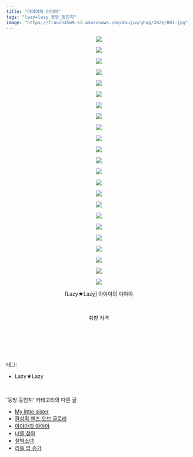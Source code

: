 ```yaml
---
title: "아야야의 야야야"
tags: "lazy★lazy 동방_동인지"
image: "https://franch4569.s3.amazonaws.com/doujin/ghap/2826/001.jpg"
---
```

<div class="article">
<p style="text-align: center; clear: none; float: none;"><img src="{{ site.imgserver2 }}/ghap/2826/001.jpg"/></p>
<p style="text-align: center; clear: none; float: none;"><img src="{{ site.imgserver2 }}/ghap/2826/002.jpg"/></p>
<p style="text-align: center; clear: none; float: none;"><img src="{{ site.imgserver2 }}/ghap/2826/003.jpg"/></p>
<p style="text-align: center; clear: none; float: none;"><img src="{{ site.imgserver2 }}/ghap/2826/004.jpg"/></p>
<p style="text-align: center; clear: none; float: none;"><img src="{{ site.imgserver2 }}/ghap/2826/005.jpg"/></p>
<p style="text-align: center; clear: none; float: none;"><img src="{{ site.imgserver2 }}/ghap/2826/006.jpg"/></p>
<p style="text-align: center; clear: none; float: none;"><img src="{{ site.imgserver2 }}/ghap/2826/007.jpg"/></p>
<p style="text-align: center; clear: none; float: none;"><img src="{{ site.imgserver2 }}/ghap/2826/008.jpg"/></p>
<p style="text-align: center; clear: none; float: none;"><img src="{{ site.imgserver2 }}/ghap/2826/009.jpg"/></p>
<p style="text-align: center; clear: none; float: none;"><img src="{{ site.imgserver2 }}/ghap/2826/010.jpg"/></p>
<p style="text-align: center; clear: none; float: none;"><img src="{{ site.imgserver2 }}/ghap/2826/011.jpg"/></p>
<p style="text-align: center; clear: none; float: none;"><img src="{{ site.imgserver2 }}/ghap/2826/012.jpg"/></p>
<p style="text-align: center; clear: none; float: none;"><img src="{{ site.imgserver2 }}/ghap/2826/013.jpg"/></p>
<p style="text-align: center; clear: none; float: none;"><img src="{{ site.imgserver2 }}/ghap/2826/014.jpg"/></p>
<p style="text-align: center; clear: none; float: none;"><img src="{{ site.imgserver2 }}/ghap/2826/015.jpg"/></p>
<p style="text-align: center; clear: none; float: none;"><img src="{{ site.imgserver2 }}/ghap/2826/016.jpg"/></p>
<p style="text-align: center; clear: none; float: none;"><img src="{{ site.imgserver2 }}/ghap/2826/017.jpg"/></p>
<p style="text-align: center; clear: none; float: none;"><img src="{{ site.imgserver2 }}/ghap/2826/018.jpg"/></p>
<p style="text-align: center; clear: none; float: none;"><img src="{{ site.imgserver2 }}/ghap/2826/019.jpg"/></p>
<p style="text-align: center; clear: none; float: none;"><img src="{{ site.imgserver2 }}/ghap/2826/020.jpg"/></p>
<p style="text-align: center; clear: none; float: none;"><img src="{{ site.imgserver2 }}/ghap/2826/021.jpg"/></p>
<p style="text-align: center; clear: none; float: none;"><img src="{{ site.imgserver2 }}/ghap/2826/022.jpg"/></p>
<p style="text-align: center; clear: none; float: none;"><img src="{{ site.imgserver2 }}/ghap/2826/023.jpg"/></p>
<p style="text-align: center; clear: none; float: none;">[Lazy★Lazy] 아야야의 야야야</p>
<p style="text-align: center; clear: none; float: none;"><br/></p>
<p style="text-align: center; clear: none; float: none;">취향 저격</p>
<p><br/></p>
<p><br/></p>
</div><br/>
<div class="tagTrail">
<p>태그: </p>
<ul>
<li>Lazy★Lazy</li>
</ul>
</div><br/>
<div class="another">
<p>'동방 동인지' 카테고리의 다른 글</p>
<ul>
<li><a href="/ghap_2828">My little sister</a></li>
<li><a href="/ghap_2827">환상적 핸즈 오브 글로리</a></li>
<li><a href="/ghap_2826">아야야의 야야야</a></li>
<li><a href="/ghap_2825">너를 찾아</a></li>
<li><a href="/ghap_2824">철벽소녀</a></li>
<li><a href="/ghap_2823">리틀 팝 슈가</a></li>
</ul>
</div><br/>
<div class="cb_module cb_fluid">
<div class="cb_wrt cb_profile">
</div><!-- commentList close -->
</div><br/>
